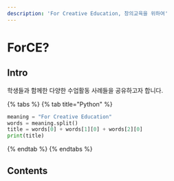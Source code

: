 ```yaml
---
description: 'For Creative Education, 창의교육을 위하여'
---
```


# ForCE?

## Intro

학생들과 함께한 다양한 수업활동 사례들을 공유하고자 합니다.

{% tabs %}
{% tab title="Python" %}
```python
meaning = "For Creative Education"
words = meaning.split()
title = words[0] + words[1][0] + words[2][0]
print(title)
```
{% endtab %}
{% endtabs %}

## Contents

